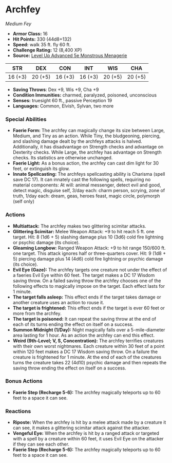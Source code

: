 # Archfey

*Medium* *Fey*

- **Armor Class:** 16
- **Hit Points:** 330 (44d8+132)
- **Speed:** walk 35 ft. fly 60 ft.
- **Challenge Rating:** 12 (8,400 XP)
- **Source:** [Level Up Advanced 5e Monstrous Menagerie](https://www.levelup5e.com)

| STR | DEX | CON | INT | WIS | CHA |
| --- | --- | --- | --- | --- | --- |
| 16 (+3) | 20 (+5) | 16 (+3) | 16 (+3) | 20 (+5) | 20 (+5) |

- **Saving Throws**: Dex +9, Wis +9, Cha +9
- **Condition Immunities:** charmed, paralyzed, poisoned, unconscious
- **Senses:** truesight 60 ft., passive Perception 19
- **Languages:** Common, Elvish, Sylvan, two more
### Special Abilities
- **Faerie Form:** The archfey can magically change its size between Large, Medium, and Tiny as an action. While Tiny, the bludgeoning, piercing, and slashing damage dealt by the archfeys attacks is halved. Additionally, it has disadvantage on Strength checks and advantage on Dexterity checks. While Large, the archfey has advantage on Strength checks. Its statistics are otherwise unchanged.
- **Faerie Light:** As a bonus action, the archfey can cast dim light for 30 feet, or extinguish its glow.
- **Innate Spellcasting:** The archfeys spellcasting ability is Charisma (spell save DC 17). It can innately cast the following spells, requiring no material components: At will: animal messenger, detect evil and good, detect magic, disguise self, 3/day each: charm person, scrying, zone of truth, 1/day each: dream, geas, heroes feast, magic circle, polymorph (self only)
### Actions
- **Multiattack:** The archfey makes two glittering scimitar attacks.
- **Glittering Scimitar:** Melee Weapon Attack: +9 to hit  reach 5 ft.  one target. Hit: 8 (1d6 + 5) slashing damage plus 10 (3d6) cold  fire  lightning  or psychic damage (its choice).
- **Gleaming Longbow:** Ranged Weapon Attack: +9 to hit  range 150/600 ft.  one target. This attack ignores half or three-quarters cover. Hit: 9 (1d8 + 5) piercing damage plus 14 (4d6) cold  fire  lightning  or psychic damage (its choice).
- **Evil Eye (Gaze):** The archfey targets one creature not under the effect of a faeries Evil Eye within 60 feet. The target makes a DC 17 Wisdom saving throw. On a failed saving throw  the archfey chooses one of the following effects to magically impose on the target. Each effect lasts for 1 minute.
- **The target falls asleep:** This effect ends if the target takes damage or another creature uses an action to rouse it.
- **The target is frightened:** This effect ends if the target is ever 60 feet or more from the archfey.
- **The target is poisoned:** It can repeat the saving throw at the end of each of its turns  ending the effect on itself on a success.
- **Summon Midnight (1/Day):** Night magically falls over a 5-mile-diameter area  lasting for 1 hour. As an action  the archfey can end this effect.
- **Weird (9th-Level; V, S, Concentration):** The archfey terrifies creatures with their own worst nightmares. Each creature within 30 feet of a point within 120 feet makes a DC 17 Wisdom saving throw. On a failure  the creature is frightened for 1 minute. At the end of each of the creatures turns  the creature takes 22 (4d10) psychic damage and then repeats the saving throw  ending the effect on itself on a success.
### Bonus Actions
- **Faerie Step (Recharge 5-6):** The archfey magically teleports up to 60 feet to a space it can see.
### Reactions
- **Riposte:** When the archfey is hit by a melee attack made by a creature it can see, it makes a glittering scimitar attack against the attacker.
- **Vengeful Eye:** When the archfey is hit by a ranged attack or targeted with a spell by a creature within 60 feet, it uses Evil Eye on the attacker if they can see each other.
- **Faerie Step (Recharge 5-6):** The archfey magically teleports up to 60 feet to a space it can see.
